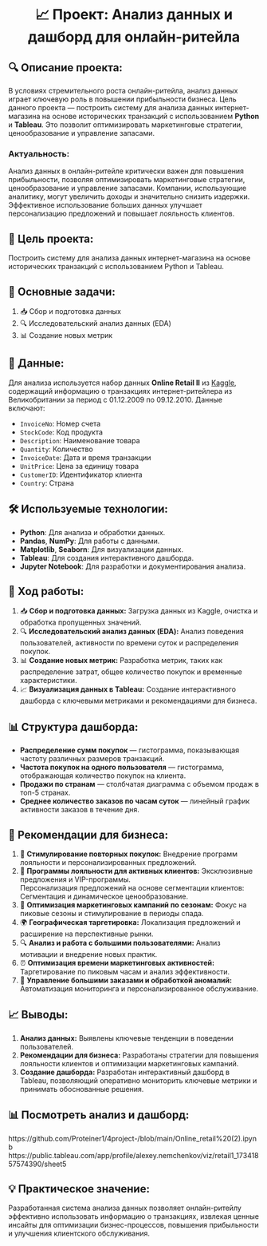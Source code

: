 <h1 style="text-align: center;">📈 Проект: Анализ данных и дашборд для онлайн-ритейла</h1>

<h2>🔍 Описание проекта:</h2>
<p>
    В условиях стремительного роста онлайн-ритейла, анализ данных играет ключевую роль в повышении прибыльности бизнеса. 
    Цель данного проекта — построить систему для анализа данных интернет-магазина на основе исторических транзакций с использованием 
    <strong>Python</strong> и <strong>Tableau</strong>. Это позволит оптимизировать маркетинговые стратегии, ценообразование и управление запасами.
</p>

<h3>Актуальность:</h3>
<p>
    Анализ данных в онлайн-ритейле критически важен для повышения прибыльности, позволяя оптимизировать маркетинговые стратегии, 
    ценообразование и управление запасами. Компании, использующие аналитику, могут увеличить доходы и значительно снизить 
    издержки. Эффективное использование больших данных улучшает персонализацию предложений и повышает лояльность клиентов.
</p>

<h2>🎯 Цель проекта:</h2>
<p>
    Построить систему для анализа данных интернет-магазина на основе исторических транзакций с использованием Python и Tableau.
</p>

<h2>📝 Основные задачи:</h2>
<ol>
    <li>📥 Сбор и подготовка данных</li>
    <li>🔍 Исследовательский анализ данных (EDA)</li>
    <li>📊 Создание новых метрик</li>
    <li📈 Визуализация данных в Tableau</li>
</ol>

<h2>📁 Данные:</h2>
<p>
    Для анализа используется набор данных <strong>Online Retail II</strong> из <a href="https://www.kaggle.com/datasets/lakshmi25npathi/online-retail-dataset">Kaggle</a>, содержащий информацию о транзакциях 
    интернет-ритейлера из Великобритании за период с 01.12.2009 по 09.12.2010. Данные включают:
</p>
<ul>
    <li><code>InvoiceNo</code>: Номер счета</li>
    <li><code>StockCode</code>: Код продукта</li>
    <li><code>Description</code>: Наименование товара</li>
    <li><code>Quantity</code>: Количество</li>
    <li><code>InvoiceDate</code>: Дата и время транзакции</li>
    <li><code>UnitPrice</code>: Цена за единицу товара</li>
    <li><code>CustomerID</code>: Идентификатор клиента</li>
    <li><code>Country</code>: Страна</li>
</ul>

<h2>🛠️ Используемые технологии:</h2>
<ul>
    <li><strong>Python</strong>: Для анализа и обработки данных.</li>
    <li><strong>Pandas</strong>, <strong>NumPy</strong>: Для работы с данными.</li>
    <li><strong>Matplotlib</strong>, <strong>Seaborn</strong>: Для визуализации данных.</li>
    <li><strong>Tableau</strong>: Для создания интерактивного дашборда.</li>
    <li><strong>Jupyter Notebook</strong>: Для разработки и документирования анализа.</li>
</ul>

<h2>🚀 Ход работы:</h2>
<ol>
    <li>📥 <strong>Сбор и подготовка данных:</strong> Загрузка данных из Kaggle, очистка и обработка пропущенных значений.</li>
    <li>🔍 <strong>Исследовательский анализ данных (EDA):</strong> Анализ поведения пользователей, активности по времени суток и распределения покупок.</li>
    <li>📊 <strong>Создание новых метрик:</strong> Разработка метрик, таких как распределение затрат, общее количество покупок и временные характеристики.</li>
    <li>📈 <strong>Визуализация данных в Tableau:</strong> Создание интерактивного дашборда с ключевыми метриками и рекомендациями для бизнеса.</li>
</ol>

<h2>📊 Структура дашборда:</h2>
<ul>
    <li><strong>Распределение сумм покупок</strong> — гистограмма, показывающая частоту различных размеров транзакций.</li>
    <li><strong>Частота покупок на одного пользователя</strong> — гистограмма, отображающая количество покупок на клиента.</li>
    <li><strong>Продажи по странам</strong> — столбчатая диаграмма с объемом продаж в топ-5 странах.</li>
    <li><strong>Среднее количество заказов по часам суток</strong> — линейный график активности заказов в течение дня.</li>
</ul>

<h2>🔧 Рекомендации для бизнеса:</h2>
<ol>
    <li>🎁 <strong>Стимулирование повторных покупок:</strong> Внедрение программ лояльности и персонализированных предложений.</li>
    <li>🏅 <strong>Программы лояльности для активных клиентов:</strong> Эксклюзивные предложения и VIP-программы.</li>
    <li🛒 <strong>Персонализация предложений на основе сегментации клиентов:</strong> Сегментация и динамическое ценообразование.</li>
    <li>📅 <strong>Оптимизация маркетинговых кампаний по сезонам:</strong> Фокус на пиковые сезоны и стимулирование в периоды спада.</li>
    <li>🌍 <strong>Географическая таргетировка:</strong> Локализация предложений и расширение на перспективные рынки.</li>
    <li>🔍 <strong>Анализ и работа с большими пользователями:</strong> Анализ мотивации и внедрение новых практик.</li>
    <li>⏰ <strong>Оптимизация времени маркетинговых активностей:</strong> Таргетирование по пиковым часам и анализ эффективности.</li>
    <li>💼 <strong>Управление большими заказами и обработкой аномалий:</strong> Автоматизация мониторинга и персонализированное обслуживание.</li>
</ol>

<h2>📈 Выводы:</h2>
<ol>
    <li><strong>Анализ данных:</strong> Выявлены ключевые тенденции в поведении пользователей.</li>
    <li><strong>Рекомендации для бизнеса:</strong> Разработаны стратегии для повышения лояльности клиентов и оптимизации маркетинговых кампаний.</li>
    <li><strong>Создание дашборда:</strong> Разработан интерактивный дашборд в Tableau, позволяющий оперативно мониторить ключевые метрики и принимать обоснованные решения.</li>
</ol>

<h2>📊 Посмотреть анализ и дашборд:</h2>
https://github.com/Proteiner1/4project-/blob/main/Online_retail%20(2).ipynb
https://public.tableau.com/app/profile/alexey.nemchenkov/viz/retail1_17341857574390/sheet5

<h2>💡 Практическое значение:</h2>
<p>
    Разработанная система анализа данных позволяет онлайн-ритейлу эффективно использовать информацию о транзакциях, извлекая 
    ценные инсайты для оптимизации бизнес-процессов, повышения прибыльности и улучшения клиентского обслуживания.
</p>
